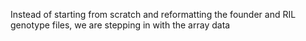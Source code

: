 Instead of starting from scratch and reformatting the founder and RIL genotype files, we are stepping in with the array data 

